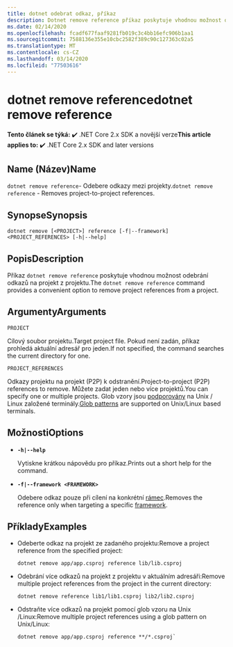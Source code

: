 ```yaml
---
title: dotnet odebrat odkaz, příkaz
description: Dotnet remove reference příkaz poskytuje vhodnou možnost odebrat projekt na odkazy projektu.
ms.date: 02/14/2020
ms.openlocfilehash: fcadf677faaf9281fb019c3c4bb16efc906b1aa1
ms.sourcegitcommit: 7588136e355e10cbc2582f389c90c127363c02a5
ms.translationtype: MT
ms.contentlocale: cs-CZ
ms.lasthandoff: 03/14/2020
ms.locfileid: "77503616"
---
```

# <a name="dotnet-remove-reference"></a><span data-ttu-id="eab84-103">dotnet remove reference</span><span class="sxs-lookup"><span data-stu-id="eab84-103">dotnet remove reference</span></span>

<span data-ttu-id="eab84-104">**Tento článek se týká:** ✔️ .NET Core 2.x SDK a novější verze</span><span class="sxs-lookup"><span data-stu-id="eab84-104">**This article applies to:** ✔️ .NET Core 2.x SDK and later versions</span></span>

## <a name="name"></a><span data-ttu-id="eab84-105">Name (Název)</span><span class="sxs-lookup"><span data-stu-id="eab84-105">Name</span></span>

<span data-ttu-id="eab84-106">`dotnet remove reference`- Odebere odkazy mezi projekty.</span><span class="sxs-lookup"><span data-stu-id="eab84-106">`dotnet remove reference` - Removes project-to-project references.</span></span>

## <a name="synopsis"></a><span data-ttu-id="eab84-107">Synopse</span><span class="sxs-lookup"><span data-stu-id="eab84-107">Synopsis</span></span>

```dotnetcli
dotnet remove [<PROJECT>] reference [-f|--framework] <PROJECT_REFERENCES> [-h|--help]
```

## <a name="description"></a><span data-ttu-id="eab84-108">Popis</span><span class="sxs-lookup"><span data-stu-id="eab84-108">Description</span></span>

<span data-ttu-id="eab84-109">Příkaz `dotnet remove reference` poskytuje vhodnou možnost odebrání odkazů na projekt z projektu.</span><span class="sxs-lookup"><span data-stu-id="eab84-109">The `dotnet remove reference` command provides a convenient option to remove project references from a project.</span></span>

## <a name="arguments"></a><span data-ttu-id="eab84-110">Argumenty</span><span class="sxs-lookup"><span data-stu-id="eab84-110">Arguments</span></span>

`PROJECT`

<span data-ttu-id="eab84-111">Cílový soubor projektu.</span><span class="sxs-lookup"><span data-stu-id="eab84-111">Target project file.</span></span> <span data-ttu-id="eab84-112">Pokud není zadán, příkaz prohledá aktuální adresář pro jeden.</span><span class="sxs-lookup"><span data-stu-id="eab84-112">If not specified, the command searches the current directory for one.</span></span>

`PROJECT_REFERENCES`

<span data-ttu-id="eab84-113">Odkazy projektu na projekt (P2P) k odstranění.</span><span class="sxs-lookup"><span data-stu-id="eab84-113">Project-to-project (P2P) references to remove.</span></span> <span data-ttu-id="eab84-114">Můžete zadat jeden nebo více projektů.</span><span class="sxs-lookup"><span data-stu-id="eab84-114">You can specify one or multiple projects.</span></span> <span data-ttu-id="eab84-115">Glob vzory jsou [podporovány](https://en.wikipedia.org/wiki/Glob_(programming)) na Unix / Linux založené terminály.</span><span class="sxs-lookup"><span data-stu-id="eab84-115">[Glob patterns](https://en.wikipedia.org/wiki/Glob_(programming)) are supported on Unix/Linux based terminals.</span></span>

## <a name="options"></a><span data-ttu-id="eab84-116">Možnosti</span><span class="sxs-lookup"><span data-stu-id="eab84-116">Options</span></span>

- **`-h|--help`**

  <span data-ttu-id="eab84-117">Vytiskne krátkou nápovědu pro příkaz.</span><span class="sxs-lookup"><span data-stu-id="eab84-117">Prints out a short help for the command.</span></span>

- **`-f|--framework <FRAMEWORK>`**

  <span data-ttu-id="eab84-118">Odebere odkaz pouze při cílení na konkrétní [rámec](../../standard/frameworks.md).</span><span class="sxs-lookup"><span data-stu-id="eab84-118">Removes the reference only when targeting a specific [framework](../../standard/frameworks.md).</span></span>

## <a name="examples"></a><span data-ttu-id="eab84-119">Příklady</span><span class="sxs-lookup"><span data-stu-id="eab84-119">Examples</span></span>

- <span data-ttu-id="eab84-120">Odeberte odkaz na projekt ze zadaného projektu:</span><span class="sxs-lookup"><span data-stu-id="eab84-120">Remove a project reference from the specified project:</span></span>

  ```dotnetcli
  dotnet remove app/app.csproj reference lib/lib.csproj
  ```

- <span data-ttu-id="eab84-121">Odebrání více odkazů na projekt z projektu v aktuálním adresáři:</span><span class="sxs-lookup"><span data-stu-id="eab84-121">Remove multiple project references from the project in the current directory:</span></span>

  ```dotnetcli
  dotnet remove reference lib1/lib1.csproj lib2/lib2.csproj
  ```

- <span data-ttu-id="eab84-122">Odstraňte více odkazů na projekt pomocí glob vzoru na Unix /Linux:</span><span class="sxs-lookup"><span data-stu-id="eab84-122">Remove multiple project references using a glob pattern on Unix/Linux:</span></span>

  ```dotnetcli
  dotnet remove app/app.csproj reference **/*.csproj`
  ```
